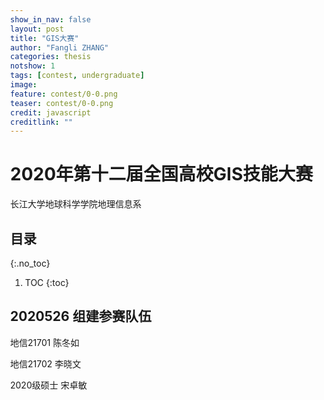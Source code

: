 ```yaml
---
show_in_nav: false
layout: post
title: "GIS大赛"
author: "Fangli ZHANG"
categories: thesis
notshow: 1
tags: [contest, undergraduate]
image:
feature: contest/0-0.png
teaser: contest/0-0.png
credit: javascript
creditlink: ""
---
```


# 2020年第十二届全国高校GIS技能大赛

长江大学地球科学学院地理信息系

## 目录
{:.no_toc}
1. TOC
{:toc}

## 2020526 组建参赛队伍
地信21701 陈冬如

地信21702 李晓文

2020级硕士 宋卓敏
<html>
    <head>
        <meta charset="utf-8">
        <meta name="viewport" content="width=device-width, initial-scale=1" />
        <script src="lib/esl.js"></script>
        <script src="lib/config.js"></script>
        <script src="lib/jquery.min.js"></script>
        <script src="lib/facePrint.js"></script>
    </head>
    <body>
        <style>
            html, body, #main {
                width: 100%;
                height: 100%;
                margin: 0;
            }
        </style>
        <div id="main"></div>
        <script>

           var data = [
               {name: '海门', value: 9},
               {name: '鄂尔多斯', value: 12},
               {name: '招远', value: 12},
               {name: '舟山', value: 12},
               {name: '齐齐哈尔', value: 14},
               {name: '盐城', value: 15},
               {name: '赤峰', value: 16},
               {name: '青岛', value: 18},
               {name: '乳山', value: 18},
               {name: '金昌', value: 19},
               {name: '泉州', value: 21},
               {name: '莱西', value: 21},
               {name: '日照', value: 21},
               {name: '胶南', value: 22},
               {name: '南通', value: 23},
               {name: '拉萨', value: 24},
               {name: '云浮', value: 24},
               {name: '梅州', value: 25},
               {name: '文登', value: 25},
               {name: '上海', value: 25},
               {name: '攀枝花', value: 25},
               {name: '威海', value: 25},
               {name: '承德', value: 25},
               {name: '厦门', value: 26},
               {name: '汕尾', value: 26},
               {name: '潮州', value: 26},
               {name: '丹东', value: 27},
               {name: '太仓', value: 27},
               {name: '曲靖', value: 27},
               {name: '烟台', value: 28},
               {name: '福州', value: 29},
               {name: '瓦房店', value: 30},
               {name: '即墨', value: 30},
               {name: '抚顺', value: 31},
               {name: '玉溪', value: 31},
               {name: '张家口', value: 31},
               {name: '阳泉', value: 31},
               {name: '莱州', value: 32},
               {name: '湖州', value: 32},
               {name: '汕头', value: 32},
               {name: '昆山', value: 33},
               {name: '宁波', value: 33},
               {name: '湛江', value: 33},
               {name: '揭阳', value: 34},
               {name: '荣成', value: 34},
               {name: '连云港', value: 35},
               {name: '葫芦岛', value: 35},
               {name: '常熟', value: 36},
               {name: '东莞', value: 36},
               {name: '河源', value: 36},
               {name: '淮安', value: 36},
               {name: '泰州', value: 36},
               {name: '南宁', value: 37},
               {name: '营口', value: 37},
               {name: '惠州', value: 37},
               {name: '江阴', value: 37},
               {name: '蓬莱', value: 37},
               {name: '韶关', value: 38},
               {name: '嘉峪关', value: 38},
               {name: '广州', value: 38},
               {name: '延安', value: 38},
               {name: '太原', value: 39},
               {name: '清远', value: 39},
               {name: '中山', value: 39},
               {name: '昆明', value: 39},
               {name: '寿光', value: 40},
               {name: '盘锦', value: 40},
               {name: '长治', value: 41},
               {name: '深圳', value: 41},
               {name: '珠海', value: 42},
               {name: '宿迁', value: 43},
               {name: '咸阳', value: 43},
               {name: '铜川', value: 44},
               {name: '平度', value: 44},
               {name: '佛山', value: 44},
               {name: '海口', value: 44},
               {name: '江门', value: 45},
               {name: '章丘', value: 45},
               {name: '肇庆', value: 46},
               {name: '大连', value: 47},
               {name: '临汾', value: 47},
               {name: '吴江', value: 47},
               {name: '石嘴山', value: 49},
               {name: '沈阳', value: 50},
               {name: '苏州', value: 50},
               {name: '茂名', value: 50},
               {name: '嘉兴', value: 51},
               {name: '长春', value: 51},
               {name: '胶州', value: 52},
               {name: '银川', value: 52},
               {name: '张家港', value: 52},
               {name: '三门峡', value: 53},
               {name: '锦州', value: 54},
               {name: '南昌', value: 54},
               {name: '柳州', value: 54},
               {name: '三亚', value: 54},
               {name: '自贡', value: 56},
               {name: '吉林', value: 56},
               {name: '阳江', value: 57},
               {name: '泸州', value: 57},
               {name: '西宁', value: 57},
               {name: '宜宾', value: 58},
               {name: '呼和浩特', value: 58},
               {name: '成都', value: 58},
               {name: '大同', value: 58},
               {name: '镇江', value: 59},
               {name: '桂林', value: 59},
               {name: '张家界', value: 59},
               {name: '宜兴', value: 59},
               {name: '北海', value: 60},
               {name: '西安', value: 61},
               {name: '金坛', value: 62},
               {name: '东营', value: 62},
               {name: '牡丹江', value: 63},
               {name: '遵义', value: 63},
               {name: '绍兴', value: 63},
               {name: '扬州', value: 64},
               {name: '常州', value: 64},
               {name: '潍坊', value: 65},
               {name: '重庆', value: 66},
               {name: '台州', value: 67},
               {name: '南京', value: 67},
               {name: '滨州', value: 70},
               {name: '贵阳', value: 71},
               {name: '无锡', value: 71},
               {name: '本溪', value: 71},
               {name: '克拉玛依', value: 72},
               {name: '渭南', value: 72},
               {name: '马鞍山', value: 72},
               {name: '宝鸡', value: 72},
               {name: '焦作', value: 75},
               {name: '句容', value: 75},
               {name: '北京', value: 79},
               {name: '徐州', value: 79},
               {name: '衡水', value: 80},
               {name: '包头', value: 80},
               {name: '绵阳', value: 80},
               {name: '乌鲁木齐', value: 84},
               {name: '枣庄', value: 84},
               {name: '杭州', value: 84},
               {name: '淄博', value: 85},
               {name: '鞍山', value: 86},
               {name: '溧阳', value: 86},
               {name: '库尔勒', value: 86},
               {name: '安阳', value: 90},
               {name: '开封', value: 90},
               {name: '济南', value: 92},
               {name: '德阳', value: 93},
               {name: '温州', value: 95},
               {name: '九江', value: 96},
               {name: '邯郸', value: 98},
               {name: '临安', value: 99},
               {name: '兰州', value: 99},
               {name: '沧州', value: 100},
               {name: '临沂', value: 103},
               {name: '南充', value: 104},
               {name: '天津', value: 105},
               {name: '富阳', value: 106},
               {name: '泰安', value: 112},
               {name: '诸暨', value: 112},
               {name: '郑州', value: 113},
               {name: '哈尔滨', value: 114},
               {name: '聊城', value: 116},
               {name: '芜湖', value: 117},
               {name: '唐山', value: 119},
               {name: '平顶山', value: 119},
               {name: '邢台', value: 119},
               {name: '德州', value: 120},
               {name: '济宁', value: 120},
               {name: '荆州', value: 127},
               {name: '宜昌', value: 130},
               {name: '义乌', value: 132},
               {name: '丽水', value: 133},
               {name: '洛阳', value: 134},
               {name: '秦皇岛', value: 136},
               {name: '株洲', value: 143},
               {name: '石家庄', value: 147},
               {name: '莱芜', value: 148},
               {name: '常德', value: 152},
               {name: '保定', value: 153},
               {name: '湘潭', value: 154},
               {name: '金华', value: 157},
               {name: '岳阳', value: 169},
               {name: '长沙', value: 175},
               {name: '衢州', value: 177},
               {name: '廊坊', value: 193},
               {name: '菏泽', value: 194},
               {name: '合肥', value: 229},
               {name: '武汉', value: 273},
               {name: '大庆', value: 279}
           ];
           var geoCoordMap = {
               '海门':[121.15,31.89],
               '鄂尔多斯':[109.781327,39.608266],
               '招远':[120.38,37.35],
               '舟山':[122.207216,29.985295],
               '齐齐哈尔':[123.97,47.33],
               '盐城':[120.13,33.38],
               '赤峰':[118.87,42.28],
               '青岛':[120.33,36.07],
               '乳山':[121.52,36.89],
               '金昌':[102.188043,38.520089],
               '泉州':[118.58,24.93],
               '莱西':[120.53,36.86],
               '日照':[119.46,35.42],
               '胶南':[119.97,35.88],
               '南通':[121.05,32.08],
               '拉萨':[91.11,29.97],
               '云浮':[112.02,22.93],
               '梅州':[116.1,24.55],
               '文登':[122.05,37.2],
               '上海':[121.48,31.22],
               '攀枝花':[101.718637,26.582347],
               '威海':[122.1,37.5],
               '承德':[117.93,40.97],
               '厦门':[118.1,24.46],
               '汕尾':[115.375279,22.786211],
               '潮州':[116.63,23.68],
               '丹东':[124.37,40.13],
               '太仓':[121.1,31.45],
               '曲靖':[103.79,25.51],
               '烟台':[121.39,37.52],
               '福州':[119.3,26.08],
               '瓦房店':[121.979603,39.627114],
               '即墨':[120.45,36.38],
               '抚顺':[123.97,41.97],
               '玉溪':[102.52,24.35],
               '张家口':[114.87,40.82],
               '阳泉':[113.57,37.85],
               '莱州':[119.942327,37.177017],
               '湖州':[120.1,30.86],
               '汕头':[116.69,23.39],
               '昆山':[120.95,31.39],
               '宁波':[121.56,29.86],
               '湛江':[110.359377,21.270708],
               '揭阳':[116.35,23.55],
               '荣成':[122.41,37.16],
               '连云港':[119.16,34.59],
               '葫芦岛':[120.836932,40.711052],
               '常熟':[120.74,31.64],
               '东莞':[113.75,23.04],
               '河源':[114.68,23.73],
               '淮安':[119.15,33.5],
               '泰州':[119.9,32.49],
               '南宁':[108.33,22.84],
               '营口':[122.18,40.65],
               '惠州':[114.4,23.09],
               '江阴':[120.26,31.91],
               '蓬莱':[120.75,37.8],
               '韶关':[113.62,24.84],
               '嘉峪关':[98.289152,39.77313],
               '广州':[113.23,23.16],
               '延安':[109.47,36.6],
               '太原':[112.53,37.87],
               '清远':[113.01,23.7],
               '中山':[113.38,22.52],
               '昆明':[102.73,25.04],
               '寿光':[118.73,36.86],
               '盘锦':[122.070714,41.119997],
               '长治':[113.08,36.18],
               '深圳':[114.07,22.62],
               '珠海':[113.52,22.3],
               '宿迁':[118.3,33.96],
               '咸阳':[108.72,34.36],
               '铜川':[109.11,35.09],
               '平度':[119.97,36.77],
               '佛山':[113.11,23.05],
               '海口':[110.35,20.02],
               '江门':[113.06,22.61],
               '章丘':[117.53,36.72],
               '肇庆':[112.44,23.05],
               '大连':[121.62,38.92],
               '临汾':[111.5,36.08],
               '吴江':[120.63,31.16],
               '石嘴山':[106.39,39.04],
               '沈阳':[123.38,41.8],
               '苏州':[120.62,31.32],
               '茂名':[110.88,21.68],
               '嘉兴':[120.76,30.77],
               '长春':[125.35,43.88],
               '胶州':[120.03336,36.264622],
               '银川':[106.27,38.47],
               '张家港':[120.555821,31.875428],
               '三门峡':[111.19,34.76],
               '锦州':[121.15,41.13],
               '南昌':[115.89,28.68],
               '柳州':[109.4,24.33],
               '三亚':[109.511909,18.252847],
               '自贡':[104.778442,29.33903],
               '吉林':[126.57,43.87],
               '阳江':[111.95,21.85],
               '泸州':[105.39,28.91],
               '西宁':[101.74,36.56],
               '宜宾':[104.56,29.77],
               '呼和浩特':[111.65,40.82],
               '成都':[104.06,30.67],
               '大同':[113.3,40.12],
               '镇江':[119.44,32.2],
               '桂林':[110.28,25.29],
               '张家界':[110.479191,29.117096],
               '宜兴':[119.82,31.36],
               '北海':[109.12,21.49],
               '西安':[108.95,34.27],
               '金坛':[119.56,31.74],
               '东营':[118.49,37.46],
               '牡丹江':[129.58,44.6],
               '遵义':[106.9,27.7],
               '绍兴':[120.58,30.01],
               '扬州':[119.42,32.39],
               '常州':[119.95,31.79],
               '潍坊':[119.1,36.62],
               '重庆':[106.54,29.59],
               '台州':[121.420757,28.656386],
               '南京':[118.78,32.04],
               '滨州':[118.03,37.36],
               '贵阳':[106.71,26.57],
               '无锡':[120.29,31.59],
               '本溪':[123.73,41.3],
               '克拉玛依':[84.77,45.59],
               '渭南':[109.5,34.52],
               '马鞍山':[118.48,31.56],
               '宝鸡':[107.15,34.38],
               '焦作':[113.21,35.24],
               '句容':[119.16,31.95],
               '北京':[116.46,39.92],
               '徐州':[117.2,34.26],
               '衡水':[115.72,37.72],
               '包头':[110,40.58],
               '绵阳':[104.73,31.48],
               '乌鲁木齐':[87.68,43.77],
               '枣庄':[117.57,34.86],
               '杭州':[120.19,30.26],
               '淄博':[118.05,36.78],
               '鞍山':[122.85,41.12],
               '溧阳':[119.48,31.43],
               '库尔勒':[86.06,41.68],
               '安阳':[114.35,36.1],
               '开封':[114.35,34.79],
               '济南':[117,36.65],
               '德阳':[104.37,31.13],
               '温州':[120.65,28.01],
               '九江':[115.97,29.71],
               '邯郸':[114.47,36.6],
               '临安':[119.72,30.23],
               '兰州':[103.73,36.03],
               '沧州':[116.83,38.33],
               '临沂':[118.35,35.05],
               '南充':[106.110698,30.837793],
               '天津':[117.2,39.13],
               '富阳':[119.95,30.07],
               '泰安':[117.13,36.18],
               '诸暨':[120.23,29.71],
               '郑州':[113.65,34.76],
               '哈尔滨':[126.63,45.75],
               '聊城':[115.97,36.45],
               '芜湖':[118.38,31.33],
               '唐山':[118.02,39.63],
               '平顶山':[113.29,33.75],
               '邢台':[114.48,37.05],
               '德州':[116.29,37.45],
               '济宁':[116.59,35.38],
               '荆州':[112.239741,30.335165],
               '宜昌':[111.3,30.7],
               '义乌':[120.06,29.32],
               '丽水':[119.92,28.45],
               '洛阳':[112.44,34.7],
               '秦皇岛':[119.57,39.95],
               '株洲':[113.16,27.83],
               '石家庄':[114.48,38.03],
               '莱芜':[117.67,36.19],
               '常德':[111.69,29.05],
               '保定':[115.48,38.85],
               '湘潭':[112.91,27.87],
               '金华':[119.64,29.12],
               '岳阳':[113.09,29.37],
               '长沙':[113,28.21],
               '衢州':[118.88,28.97],
               '廊坊':[116.7,39.53],
               '菏泽':[115.480656,35.23375],
               '合肥':[117.27,31.86],
               '武汉':[114.31,30.52],
               '大庆':[125.03,46.58]
           };

           var convertData = function (data) {
               var res = [];
               for (var i = 0; i < data.length; i++) {
                   var geoCoord = geoCoordMap[data[i].name];
                   if (geoCoord) {
                       res.push({
                           name: data[i].name,
                           value: geoCoord.concat(data[i].value)
                       });
                   }
               }
               return res;
           };















            require([
                'echarts'
                // 'echarts/chart/map',
                // 'echarts/chart/scatter',
                // 'echarts/component/title',
                // 'echarts/component/legend',
                // 'echarts/component/geo',
                // 'echarts/component/visualMap',
                // 'echarts/component/markPoint',
                // 'echarts/component/tooltip'
            ], function (echarts) {

                require(['map/js/china'], function () {
                    var chart = echarts.init(document.getElementById('main'));

                    chart.setOption({
                        tooltip: {},
                        legend: {
                            orient: 'vertical',
                            left: 'left',
                            data:['categoryA','categoryB','categoryC']
                        },
                        visualMap: {
                            min: 0,
                            max: 1500,
                            left: 'left',
                            top: 'bottom',
                            text: ['High','Low'],
                            seriesIndex: [1, 2, 3],
                            inRange: {
                                color: ['#006edd', '#e0ffff']
                            },
                            calculable : true
                        },
                        geo: {
                            map: 'china',
                            roam: true,
                            label: {
                                normal: {
                                    show: true,
                                    textStyle: {
                                        color: 'rgba(0,0,0,0.4)'
                                    }
                                }
                            },
                            itemStyle: {
                                normal:{
                                    borderColor: 'rgba(0, 0, 0, 0.2)'
                                },
                                emphasis:{
                                    color: null,
                                    areaColor: null,
                                    shadowOffsetX: 0,
                                    shadowOffsetY: 0,
                                    shadowBlur: 20,
                                    borderWidth: 0,
                                    shadowColor: 'rgba(0, 0, 0, 0.5)'
                                }
                            }
                        },
                        series : [
                           {
                               name: 'pm2.5',
                               type: 'scatter',
                               coordinateSystem: 'geo',
                               data: convertData(data),
                               symbolSize: function (val) {
                                   return val[2] / 10;
                               },
                               label: {
                                   normal: {
                                       formatter: '{b}',
                                       position: 'right',
                                       show: false
                                   },
                                   emphasis: {
                                       show: true
                                   }
                               },
                               itemStyle: {
                                   normal: {
                                       color: '#ddb926'
                                   }
                               }
                            },

                            {
                                name: 'categoryA',
                                type: 'map',
                                geoIndex: 0,
                                // tooltip: {show: false},
                                markPoint: {
                                    data: [{
                                        coord: [115.97, 29.71]
                                    }]
                                },
                                data:[
                                    {name: '北京',value: Math.round(Math.random()*1000)},
                                    {name: '天津',value: Math.round(Math.random()*1000)},
                                    {name: '上海',value: Math.round(Math.random()*1000)},
                                    {name: '重庆',value: Math.round(Math.random()*1000)},
                                    {name: '河北',value: Math.round(Math.random()*1000)},
                                    {name: '河南',value: Math.round(Math.random()*1000)},
                                    {name: '云南',value: Math.round(Math.random()*1000)},
                                    {name: '辽宁',value: Math.round(Math.random()*1000)},
                                    {name: '黑龙江',value: Math.round(Math.random()*1000)},
                                    {name: '湖南',value: Math.round(Math.random()*1000)},
                                    {name: '安徽',value: Math.round(Math.random()*1000)},
                                    {name: '山东',value: Math.round(Math.random()*1000)},
                                    {name: '新疆',value: Math.round(Math.random()*1000)},
                                    {name: '江苏',value: Math.round(Math.random()*1000)},
                                    {name: '浙江',value: Math.round(Math.random()*1000)},
                                    {name: '江西',value: Math.round(Math.random()*1000)},
                                    {name: '湖北',value: Math.round(Math.random()*1000)},
                                    {name: '广西',value: Math.round(Math.random()*1000)},
                                    {name: '甘肃',value: Math.round(Math.random()*1000)},
                                    {name: '山西',value: Math.round(Math.random()*1000)},
                                    {name: '内蒙古',value: Math.round(Math.random()*1000)},
                                    {name: '陕西',value: Math.round(Math.random()*1000)},
                                    {name: '吉林',value: Math.round(Math.random()*1000)},
                                    {name: '福建',value: Math.round(Math.random()*1000)},
                                    {name: '贵州',value: Math.round(Math.random()*1000)},
                                    {name: '广东',value: Math.round(Math.random()*1000)},
                                    {name: '青海',value: Math.round(Math.random()*1000)},
                                    {name: '西藏',value: Math.round(Math.random()*1000)},
                                    {name: '四川',value: Math.round(Math.random()*1000)},
                                    {name: '宁夏',value: Math.round(Math.random()*1000)},
                                    {name: '海南',value: Math.round(Math.random()*1000)},
                                    {name: '台湾',value: Math.round(Math.random()*1000)},
                                    {name: '香港',value: Math.round(Math.random()*1000)},
                                    {name: '澳门',value: Math.round(Math.random()*1000)}
                                ]
                            },
                            {
                                name: 'categoryB',
                                type: 'map',
                                geoIndex: 0,
                                data:[
                                    {name: '北京',value: Math.round(Math.random()*1000)},
                                    {name: '天津',value: Math.round(Math.random()*1000)},
                                    {name: '上海',value: Math.round(Math.random()*1000)},
                                    {name: '重庆',value: Math.round(Math.random()*1000)},
                                    {name: '河北',value: Math.round(Math.random()*1000)},
                                    {name: '安徽',value: Math.round(Math.random()*1000)},
                                    {name: '新疆',value: Math.round(Math.random()*1000)},
                                    {name: '浙江',value: Math.round(Math.random()*1000)},
                                    {name: '江西',value: Math.round(Math.random()*1000)},
                                    {name: '山西',value: Math.round(Math.random()*1000)},
                                    {name: '内蒙古',value: Math.round(Math.random()*1000)},
                                    {name: '吉林',value: Math.round(Math.random()*1000)},
                                    {name: '福建',value: Math.round(Math.random()*1000)},
                                    {name: '广东',value: Math.round(Math.random()*1000)},
                                    {name: '西藏',value: Math.round(Math.random()*1000)},
                                    {name: '四川',value: Math.round(Math.random()*1000)},
                                    {name: '宁夏',value: Math.round(Math.random()*1000)},
                                    {name: '香港',value: Math.round(Math.random()*1000)},
                                    {name: '澳门',value: Math.round(Math.random()*1000)}
                                ]
                            },
                            {
                                name: 'categoryC',
                                type: 'map',
                                geoIndex: 0,
                                data:[
                                    {name: '北京',value: Math.round(Math.random()*1000)},
                                    {name: '天津',value: Math.round(Math.random()*1000)},
                                    {name: '上海',value: Math.round(Math.random()*1000)},
                                    {name: '广东',value: Math.round(Math.random()*1000)},
                                    {name: '台湾',value: Math.round(Math.random()*1000)},
                                    {name: '香港',value: Math.round(Math.random()*1000)},
                                    {name: '澳门',value: Math.round(Math.random()*1000)}
                                ]
                            }
                        ]
                    });

                    chart.on('click', function (param) {
                        alert('asdf');
                    });
                    // setTimeout(function () {
                    //     chart.setOption({
                    //         series: [{
                    //             zoom: 5
                    //         }]
                    //     });
                    // }, 2000);
                });
            });

        </script>
    </body>
</html>

## 2020614 确定参赛主题
武汉人物
